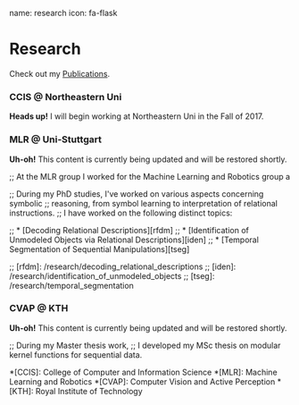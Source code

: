name: research
icon: fa-flask

# Research

Check out my [<span class="icon fa fa-files-o"></span> Publications][pubs].

[pubs]: /research/publications

### CCIS @ Northeastern Uni

<div class="alert alert-info" role="alert">
  <strong>Heads up!</strong> I will begin working at Northeastern Uni in the Fall of 2017.
</div>

### MLR @ Uni-Stuttgart

<div class="alert alert-warning" role="alert">
  <strong>Uh-oh!</strong> This content is currently being updated and will be restored shortly.
</div>

;; At the MLR group I worked for the Machine Learning and Robotics group a

;; During my PhD studies, I've worked on various aspects concerning symbolic
;; reasoning, from symbol learning to interpretation of relational instructions.
;; I have worked on the following distinct topics:

;;  * [Decoding Relational Descriptions][rfdm]
;;  * [Identification of Unmodeled Objects via Relational Descriptions][iden]
;;  * [Temporal Segmentation of Sequential Manipulations][tseg]

;; [rfdm]: /research/decoding_relational_descriptions
;; [iden]: /research/identification_of_unmodeled_objects
;; [tseg]: /research/temporal_segmentation

### CVAP @ KTH

<div class="alert alert-warning" role="alert">
  <strong>Uh-oh!</strong> This content is currently being updated and will be restored shortly.
</div>

;; During my Master thesis work, 
;; I developed my MSc thesis on modular kernel functions for sequential data.


*[CCIS]: College of Computer and Information Science
*[MLR]: Machine Learning and Robotics
*[CVAP]: Computer Vision and Active Perception
*[KTH]: Royal Institute of Technology
